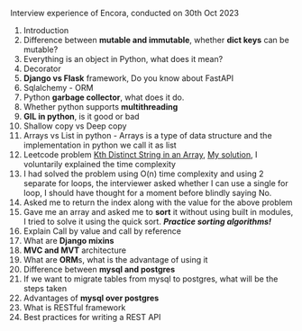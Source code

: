 Interview experience of Encora, conducted on 30th Oct 2023
 1. Introduction
 2. Difference between **mutable and immutable**, whether **dict keys** can be mutable?
 3. Everything is an object in Python, what does it mean?
 4. Decorator
 5. **Django vs Flask** framework, Do you know about FastAPI
 6. Sqlalchemy - ORM
 7. Python **garbage collector**, what does it do.
 8. Whether python supports **multithreading**
 9. **GIL in python**, is it good or bad
 10. Shallow copy vs Deep copy
 11. Arrays vs List in python - Arrays is a type of data structure and the implementation in python we call it as list
 12. Leetcode problem [Kth Distinct String in an Array](https://leetcode.com/problems/kth-distinct-string-in-an-array), [My solution](https://leetcode.com/problems/kth-distinct-string-in-an-array/submissions/1087740454/), I voluntarily explained the time complexity
 13. I had solved the problem using O(n) time complexity and using 2 separate for loops, the interviewer asked whether I can use a single for loop, I should have thought for a moment before blindly saying No.
 14. Asked me to return the index along with the value for the above problem
 15. Gave me an array and asked me to **sort** it without using built in modules, I tried to solve it using the quick sort. **_Practice sorting algorithms!_**
 16. Explain Call by value and call by reference
 17. What are **Django mixins**
 18. **MVC and MVT** architecture
 19. What are **ORM**s, what is the advantage of using it
 20. Difference between **mysql and postgres**
 21. If we want to migrate tables from mysql to postgres, what will be the steps taken
 22. Advantages of **mysql over postgres**
 23. What is RESTful framework
 24. Best practices for writing a REST API
     
